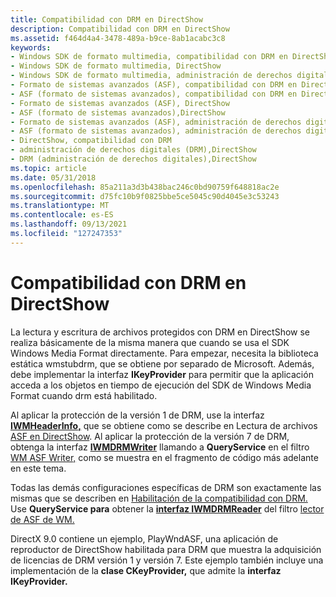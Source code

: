 ```yaml
---
title: Compatibilidad con DRM en DirectShow
description: Compatibilidad con DRM en DirectShow
ms.assetid: f464d4a4-3478-489a-b9ce-8ab1acabc3c8
keywords:
- Windows SDK de formato multimedia, compatibilidad con DRM en DirectShow
- Windows SDK de formato multimedia, DirectShow
- Windows SDK de formato multimedia, administración de derechos digitales (DRM)
- Formato de sistemas avanzados (ASF), compatibilidad con DRM en DirectShow
- ASF (formato de sistemas avanzados), compatibilidad con DRM en DirectShow
- Formato de sistemas avanzados (ASF), DirectShow
- ASF (formato de sistemas avanzados),DirectShow
- Formato de sistemas avanzados (ASF), administración de derechos digitales (DRM)
- ASF (formato de sistemas avanzados), administración de derechos digitales (DRM)
- DirectShow, compatibilidad con DRM
- administración de derechos digitales (DRM),DirectShow
- DRM (administración de derechos digitales),DirectShow
ms.topic: article
ms.date: 05/31/2018
ms.openlocfilehash: 85a211a3d3b438bac246c0bd90759f648818ac2e
ms.sourcegitcommit: d75fc10b9f0825bbe5ce5045c90d4045e3c53243
ms.translationtype: MT
ms.contentlocale: es-ES
ms.lasthandoff: 09/13/2021
ms.locfileid: "127247353"
---
```

# <a name="drm-support-in-directshow"></a>Compatibilidad con DRM en DirectShow

La lectura y escritura de archivos protegidos con DRM en DirectShow se realiza básicamente de la misma manera que cuando se usa el SDK Windows Media Format directamente. Para empezar, necesita la biblioteca estática wmstubdrm, que se obtiene por separado de Microsoft. Además, debe implementar la interfaz **IKeyProvider** para permitir que la aplicación acceda a los objetos en tiempo de ejecución del SDK de Windows Media Format cuando drm está habilitado.

Al aplicar la protección de la versión 1 de DRM, use la interfaz [**IWMHeaderInfo,**](/previous-versions/windows/desktop/api/wmsdkidl/nn-wmsdkidl-iwmheaderinfo) que se obtiene como se describe en Lectura de archivos [ASF en DirectShow](reading-asf-files-in-directshow.md). Al aplicar la protección de la versión 7 de DRM, obtenga la interfaz [**IWMDRMWriter**](/previous-versions/windows/desktop/api/wmsdkidl/nn-wmsdkidl-iwmdrmwriter) llamando a **QueryService** en el filtro [WM ASF Writer,](wm-asf-writer-filter.md) como se muestra en el fragmento de código más adelante en este tema.

Todas las demás configuraciones específicas de DRM son exactamente las mismas que se describen en [Habilitación de la compatibilidad con DRM.](enabling-drm-support.md) Use **QueryService para** obtener la [**interfaz IWMDRMReader**](/previous-versions/windows/desktop/api/wmsdkidl/nn-wmsdkidl-iwmdrmreader) del filtro [lector de ASF de WM.](wm-asf-reader-filter.md)

DirectX 9.0 contiene un ejemplo, PlayWndASF, una aplicación de reproductor de DirectShow habilitada para DRM que muestra la adquisición de licencias de DRM versión 1 y versión 7. Este ejemplo también incluye una implementación de la **clase CKeyProvider,** que admite la **interfaz IKeyProvider.**

 

 




